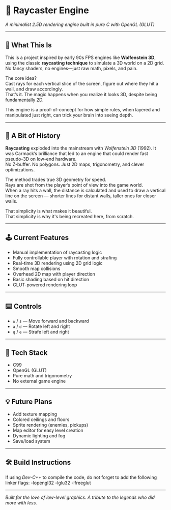 # 🔺 Raycaster Engine  
*A minimalist 2.5D rendering engine built in pure C with OpenGL (GLUT)*

---

## 🧠 What This Is  
This is a project inspired by early 90s FPS engines like **Wolfenstein 3D**, using the classic **raycasting technique** to simulate a 3D world on a 2D grid.  
No fancy shaders, no engines—just raw math, pixels, and pain.

The core idea?  
Cast rays for each vertical slice of the screen, figure out where they hit a wall, and draw accordingly.  
That’s it. The magic happens when you realize it looks 3D, despite being fundamentally 2D.

This engine is a proof-of-concept for how simple rules, when layered and manipulated just right, can trick your brain into seeing depth.

---

## 📜 A Bit of History  
**Raycasting** exploded into the mainstream with *Wolfenstein 3D* (1992). It was Carmack’s brilliance that led to an engine that could render fast pseudo-3D on low-end hardware.  
No Z-buffer. No polygons. Just 2D maps, trigonometry, and clever optimizations.

The method trades true 3D geometry for speed.  
Rays are shot from the player’s point of view into the game world.  
When a ray hits a wall, the distance is calculated and used to draw a vertical line on the screen — shorter lines for distant walls, taller ones for closer walls.

That simplicity is what makes it beautiful.  
That simplicity is why it's being recreated here, from scratch.

---

## 🕹️ Current Features  
- Manual implementation of raycasting logic  
- Fully controllable player with rotation and strafing  
- Real-time 3D rendering using 2D grid logic  
- Smooth map collisions  
- Overhead 2D map with player direction  
- Basic shading based on hit direction  
- GLUT-powered rendering loop

---

## ⌨️ Controls  
- `w` / `s` — Move forward and backward  
- `a` / `d` — Rotate left and right  
- `q` / `e` — Strafe left and right

---

## 🧱 Tech Stack  
- C99  
- OpenGL (GLUT)  
- Pure math and trigonometry  
- No external game engine

---

## 💡 Future Plans  
- Add texture mapping  
- Colored ceilings and floors  
- Sprite rendering (enemies, pickups)  
- Map editor for easy level creation  
- Dynamic lighting and fog  
- Save/load system

---

## 🛠️ Build Instructions
If using *Dev-C++* to compile the code, do not forget to add the following linker flags:
-lopengl32
-lglu32
-lfreeglut

---

*Built for the love of low-level graphics. A tribute to the legends who did more with less.*
